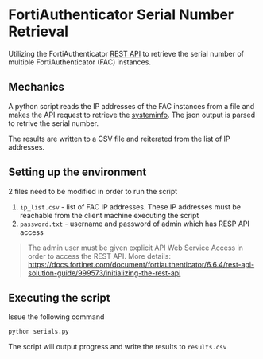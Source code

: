 # FortiAuthenticator Serial Number Retrieval

Utilizing the FortiAuthenticator [REST API](https://docs.fortinet.com/document/fortiauthenticator/6.6.4/rest-api-solution-guide/927310/introduction) to retrieve the serial number of multiple FortiAuthenticator (FAC) instances. 

## Mechanics

A python script reads the IP addresses of the FAC instances from a file and makes the API request to retrieve the [systeminfo](https://docs.fortinet.com/document/fortiauthenticator/6.6.4/rest-api-solution-guide/671411/system-information-systeminfo). The json output is parsed to retrive the serial number. 

The results are written to a CSV file and reiterated from the list of IP addresses.

## Setting up the environment

2 files need to be modified in order to run the script

1. `ip_list.csv` - list of FAC IP addresses. These IP addresses must be reachable from the client machine executing the script
2. `password.txt` - username and password of admin which has RESP API access
> The admin user must be given explicit API Web Service Access in order to access the REST API. More details: https://docs.fortinet.com/document/fortiauthenticator/6.6.4/rest-api-solution-guide/999573/initializing-the-rest-api

## Executing the script

Issue the following command
```bash
python serials.py
```
The script will output progress and write the results to `results.csv`

